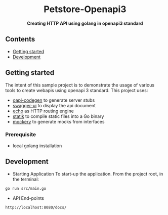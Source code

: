 <h1 align="center">
    Petstore-Openapi3
</h1>

<p align="center">
  <strong>Creating HTTP API using golang in openapi3 standard</strong><br>
</p>

## Contents
- [Getting started](#getting-started)
- [Development](#development)

## Getting started
The intent of this sample project is to demonstrate the usage of various tools to create webapis using openapi 3 standard. This project uses:
- [oapi-codegen](https://github.com/deepmap/oapi-codegen) to generate server stubs
- [swagger-ui](https://github.com/swagger-api/swagger-ui) to display the api document
- [echo](https://github.com/labstack/echo) as HTTP routing engine
- [statik](https://github.com/rakyll/statik) to compile static files into a Go binary
- [mockery](https://github.com/vektra/mockery) to generate mocks from interfaces

### Prerequisite
- local golang installation


## Development

- Starting Application
To start-up the application. From the project root, in the terminal:

```bash
go run src/main.go
```

- API End-points

```
http://localhost:8080/docs/
```